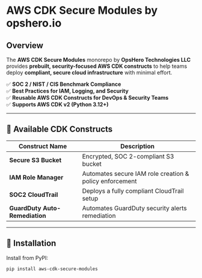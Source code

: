# AWS CDK Secure Modules by opshero.io

## Overview
The **AWS CDK Secure Modules** monorepo by **OpsHero Technologies LLC** provides **prebuilt, security-focused AWS CDK constructs** to help teams deploy **compliant, secure cloud infrastructure** with minimal effort.  

✅ **SOC 2 / NIST / CIS Benchmark Compliance**  
✅ **Best Practices for IAM, Logging, and Security**  
✅ **Reusable AWS CDK Constructs for DevOps & Security Teams**  
✅ **Supports AWS CDK v2 (Python 3.12+)**  

---

## 🔹 **Available CDK Constructs**
| **Construct Name**  | **Description** |
|---------------------|----------------|
| **Secure S3 Bucket**  | Encrypted, SOC 2-compliant S3 bucket |
| **IAM Role Manager**  | Automates secure IAM role creation & policy enforcement |
| **SOC2 CloudTrail**   | Deploys a fully compliant CloudTrail setup |
| **GuardDuty Auto-Remediation** | Automates GuardDuty security alerts remediation |

---

## 🔹 **Installation**
Install from PyPI:
```bash
pip install aws-cdk-secure-modules


